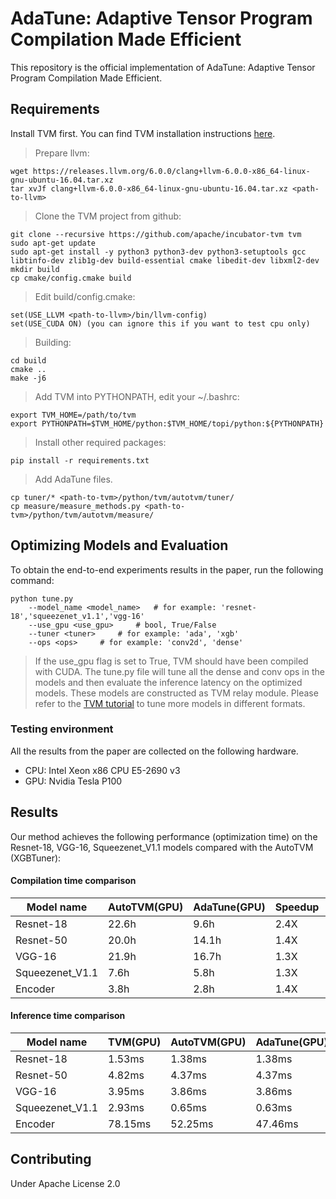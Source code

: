 # AdaTune: Adaptive Tensor Program Compilation Made Efficient

This repository is the official implementation of AdaTune: Adaptive Tensor Program Compilation Made Efficient. 

## Requirements

Install TVM first. You can find TVM installation instructions [here](https://tvm.apache.org/docs/install/from_source.html).
>Prepare llvm:
```
wget https://releases.llvm.org/6.0.0/clang+llvm-6.0.0-x86_64-linux-gnu-ubuntu-16.04.tar.xz
tar xvJf clang+llvm-6.0.0-x86_64-linux-gnu-ubuntu-16.04.tar.xz <path-to-llvm>
```

>Clone the TVM project from github:
```
git clone --recursive https://github.com/apache/incubator-tvm tvm
sudo apt-get update
sudo apt-get install -y python3 python3-dev python3-setuptools gcc libtinfo-dev zlib1g-dev build-essential cmake libedit-dev libxml2-dev
mkdir build
cp cmake/config.cmake build
```
>Edit build/config.cmake:
```
set(USE_LLVM <path-to-llvm>/bin/llvm-config)
set(USE_CUDA ON) (you can ignore this if you want to test cpu only)
```
>Building:
```
cd build
cmake ..
make -j6
```
>Add TVM into PYTHONPATH, edit your ~/.bashrc:
```
export TVM_HOME=/path/to/tvm
export PYTHONPATH=$TVM_HOME/python:$TVM_HOME/topi/python:${PYTHONPATH}
```
>Install other required packages:
```
pip install -r requirements.txt
```
>Add AdaTune files.
```
cp tuner/* <path-to-tvm>/python/tvm/autotvm/tuner/
cp measure/measure_methods.py <path-to-tvm>/python/tvm/autotvm/measure/
```

## Optimizing Models and Evaluation

To obtain the end-to-end experiments results in the paper, run the following command:

```
python tune.py 
    --model_name <model_name>   # for example: 'resnet-18','squeezenet_v1.1','vgg-16'
    --use_gpu <use_gpu>     # bool, True/False
    --tuner <tuner>     # for example: 'ada', 'xgb'
    --ops <ops>     # for example: 'conv2d', 'dense'
```

> If the use_gpu flag is set to True, TVM should have been compiled with CUDA.
> The tune.py file will tune all the dense and conv ops in the models and then evaluate the inference latency on the optimized models. These models are constructed as TVM relay module. Please refer to the [TVM tutorial](https://tvm.apache.org/docs/tutorials/index.html) to tune more models in different formats.

### Testing environment
All the results from the paper are collected on the following hardware.
+ CPU: Intel Xeon x86 CPU E5-2690 v3
+ GPU: Nvidia Tesla P100

## Results

Our method achieves the following performance (optimization time) on the Resnet-18, VGG-16, Squeezenet_V1.1 models compared with the AutoTVM (XGBTuner):

#### Compilation time comparison
| Model name      | AutoTVM(GPU) | AdaTune(GPU) | Speedup | AutoTVM(CPU) | AdaTune(CPU) | Speedup |
| --------------- | ------------ | ------------ | ------- | ------------ | ------------ | ------- |
| Resnet-18       | 22.6h        | 9.6h         | 2.4X    | 2.0h         | 1.0h         | 2.0X    |
| Resnet-50	  | 20.0h	 | 14.1h	| 1.4X	  | 3.6h 	 | 1.7h 	| 2.1X	  |
| VGG-16          | 21.9h        | 16.7h        | 1.3X    | 18.9h        | 6.5h         | 2.9X    |
| Squeezenet_V1.1 | 7.6h         | 5.8h         | 1.3X    | 1.2h         | 0.7h         | 1.7X    |
| Encoder	  | 3.8h	 | 2.8h		| 1.4X	  | 8.4h	 | 3.8h		| 2.2X	  |

#### Inference time comparison
| Model name	  | TVM(GPU) | AutoTVM(GPU) | AdaTune(GPU) | TVM(CPU) | AutoTVM(CPU) | AdaTune(CPU) |
| --------------- | -------  | ------------ | ------------ | -------- | ------------ | ------------ |
| Resnet-18	  | 1.53ms   | 1.38ms       | 1.38ms	   | 79.24ms  | 52.64ms      | 52.64ms      |
| Resnet-50	  | 4.82ms   | 4.37ms       | 4.37ms	   | 217.12ms | 115.76ms     | 115.68ms	    |
| VGG-16          | 3.95ms   | 3.86ms       | 3.86ms	   | 884.94ms | 442.01ms     | 438.68ms     |
| Squeezenet_V1.1 | 2.93ms   | 0.65ms       | 0.63ms	   | 14.41 ms | 11.36ms	     | 11.25ms      |
| Encoder	  | 78.15ms  | 52.25ms      | 47.46ms      | 2897.27ms| 1620.88ms    | 1607.67ms    |

## Contributing
Under Apache License 2.0